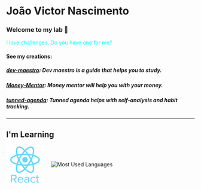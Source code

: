 # João Victor Nascimento

### Welcome to my lab 🔬
<p style="color: cyan;">I love challenges. Do you have one for me?</p>

#### See my creations:
##### [dev-maestro](https://github.com/Vitor45QW/dev-maestro): Dev maestro is a guide that helps you to study.
##### [Money-Mentor](https://github.com/Vitor45QW/Money-Mentor): Money mentor will help you with your money.
##### [tunned-agenda](https://github.com/Vitor45QW/tunned-agenda): Tunned agenda helps with self-analysis and habit tracking.

***

## I'm Learning

<div style="display: flex; align-items: center; gap: 20px;">

  <img src="https://raw.githubusercontent.com/devicons/devicon/master/icons/react/react-original-wordmark.svg" style="width: 100px; height: 100px;" alt="React">

  <img src="https://github-readme-stats.vercel.app/api/top-langs/?username=Vitor45QW&layout=compact&theme=radical" alt="Most Used Languages">
</div>

